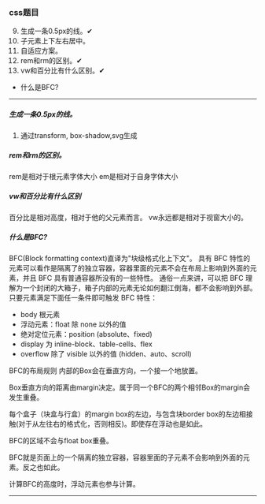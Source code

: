 ### css题目
9. 生成一条0.5px的线。✔
8. 子元素上下左右居中。
10. 自适应方案。
11. rem和rm的区别。✔
12. vw和百分比有什么区别。✔
* 什么是BFC?

-----
#####  生成一条0.5px的线。
1. 通过transform, box-shadow,svg生成

##### rem和rm的区别。
rem是相对于根元素字体大小
em是相对于自身字体大小

##### vw和百分比有什么区别
百分比是相对高度，相对于他的父元素而言。
vw永远都是相对于视窗大小的。

##### 什么是BFC?
BFC(Block formatting context)直译为"块级格式化上下文"。
具有 BFC 特性的元素可以看作是隔离了的独立容器，容器里面的元素不会在布局上影响到外面的元素，并且 BFC 具有普通容器所没有的一些特性。
通俗一点来讲，可以把 BFC 理解为一个封闭的大箱子，箱子内部的元素无论如何翻江倒海，都不会影响到外部。
只要元素满足下面任一条件即可触发 BFC 特性：

* body 根元素
* 浮动元素：float 除 none 以外的值
* 绝对定位元素：position (absolute、fixed)
* display 为 inline-block、table-cells、flex
* overflow 除了 visible 以外的值 (hidden、auto、scroll)

BFC的布局规则
内部的Box会在垂直方向，一个接一个地放置。

Box垂直方向的距离由margin决定。属于同一个BFC的两个相邻Box的margin会发生重叠。

每个盒子（块盒与行盒）的margin box的左边，与包含块border box的左边相接触(对于从左往右的格式化，否则相反)。即使存在浮动也是如此。

BFC的区域不会与float box重叠。

BFC就是页面上的一个隔离的独立容器，容器里面的子元素不会影响到外面的元素。反之也如此。

计算BFC的高度时，浮动元素也参与计算。


-----